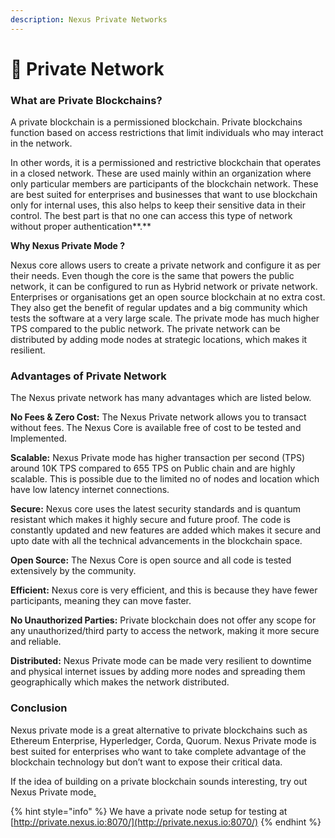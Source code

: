 ```yaml
---
description: Nexus Private Networks
---
```


# 🔐 Private Network

### **What are Private Blockchains?**

A private blockchain is a permissioned blockchain. Private blockchains function based on access restrictions that limit individuals who may interact in the network.

In other words, it is a permissioned and restrictive blockchain that operates in a closed network. These are used mainly within an organization where only particular members are participants of the blockchain network. These are best suited for enterprises and businesses that want to use blockchain only for internal uses, this also helps to keep their sensitive data in their control. The best part is that no one can access this type of network without proper authentication**.**

**Why Nexus Private Mode ?**

Nexus core allows users to create a private network and configure it as per their needs. Even though the core is the same that powers the public network, it can be configured to run as Hybrid network or private network. Enterprises or organisations get an open source blockchain at no extra cost. They also get the benefit of regular updates and a big community which tests the software at a very large scale. The private mode has much higher TPS compared to the public network. The private network can be distributed by adding mode nodes at strategic locations, which makes it resilient.

### **Advantages of Private Network**

The Nexus private network has many advantages which are listed below.&#x20;

**No Fees & Zero Cost:** The Nexus Private network allows you to transact without fees. The Nexus Core is available free of cost to be tested and Implemented.

**Scalable:**  Nexus Private mode has higher transaction per second (TPS) around 10K TPS compared to 655 TPS on Public chain and are highly scalable. This is possible due to the limited no of nodes and location which have low latency internet connections.

**Secure:** Nexus core uses the latest security standards and is quantum resistant which makes it highly secure and future proof. The code is constantly updated and new features are added which makes it secure and upto date with all the technical advancements in the blockchain space.

**Open Source:** The Nexus Core is open source and all code is tested extensively by the community.&#x20;

**Efficient:** Nexus core is very efficient, and this is because they have fewer participants, meaning they can move faster.

**No Unauthorized Parties:** Private blockchain does not offer any scope for any unauthorized/third party to access the network, making it more secure and reliable.

**Distributed:** Nexus Private mode can be made very resilient to downtime and physical internet issues by adding more nodes and spreading them geographically which makes the network distributed.&#x20;

### Conclusion

Nexus private mode is a great alternative to private blockchains such as Ethereum Enterprise, Hyperledger, Corda, Quorum. Nexus Private mode is best suited for enterprises who want to take complete advantage of the blockchain technology but don’t want to expose their critical data.&#x20;

If the idea of building on a private blockchain sounds interesting, try out Nexus Private mode[.](https://www.blockchain-council.org/certifications/certified-blockchain-professional-expert/)&#x20;

{% hint style="info" %}
We have a private node setup for testing at [http://private.nexus.io:8070/](http://private.nexus.io:8070/)
{% endhint %}
